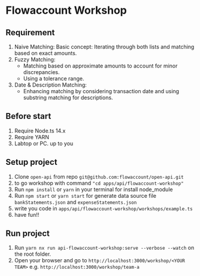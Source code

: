 # Flowaccount Workshop

## Requirement

1. Naive Matching:
    Basic concept: Iterating through both lists and matching based on exact amounts.
2. Fuzzy Matching:
   - Matching based on approximate amounts to account for minor discrepancies.
   - Using a tolerance range.
3. Date & Description Matching:
   - Enhancing matching by considering transaction date and using substring matching for descriptions.

## Before start
1. Require Node.ts 14.x
2. Require YARN
3. Labtop or PC. up to you

## Setup project
1. Clone `open-api` from repo `git@github.com:flowaccount/open-api.git`
2. to go workshop with command `"cd apps/api/flowaccount-workshop"`
2. Run `npm install` or `yarn` in your terminal for install node_module
3. Run `npm start` or `yarn start` for generate data source file `bankStatements.json` and `expenseStatements.json`
4. write you code in `apps/api/flowaccount-workshop/workshops/example.ts`
5. have fun!!

## Run project
1. Run `yarn nx run api-flowaccount-workshop:serve --verbose --watch` on the root folder.
2. Open your browser and go to `http://localhost:3000/workshop/<YOUR TEAM>` e.g. `http://localhost:3000/workshop/team-a`
